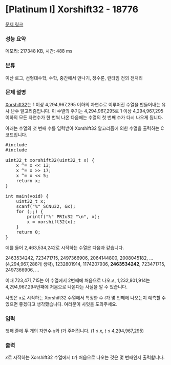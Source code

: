 # [Platinum I] Xorshift32 - 18776 

[문제 링크](https://www.acmicpc.net/problem/18776) 

### 성능 요약

메모리: 217348 KB, 시간: 488 ms

### 분류

이산 로그, 선형대수학, 수학, 중간에서 만나기, 정수론, 런타임 전의 전처리

### 문제 설명

<p><a href="https://en.wikipedia.org/wiki/Xorshift">Xorshift32</a>는 1 이상 4,294,967,295 이하의 자연수로 이루어진 수열을 만들어내는 유사 난수 알고리즘입니다. 이 수열의 주기는 4,294,967,295로 1 이상 4,294,967,295 이하의 모든 자연수가 한 번씩 나온 다음에는 수열의 첫 번째 수가 다시 나오게 됩니다.</p>

<p>아래는 수열의 첫 번째 수를 입력받아 Xorshift32 알고리즘에 의한 수열을 출력하는 C 코드입니다.</p>

<pre class="brush:c++; toolbar:false;">#include <stdio.h>
#include <inttypes.h>

uint32_t xorshift32(uint32_t x) {
    x ^= x << 13;
    x ^= x >> 17;
    x ^= x << 5;
    return x;
}

int main(void) {
    uint32_t x;
    scanf("%" SCNu32, &x);
    for (;;) {
        printf("%" PRIu32 "\n", x);
        x = xorshift32(x);
    }
    return 0;
}</pre>

<p>예를 들어 2,463,534,242로 시작하는 수열은 다음과 같습니다.</p>

<p>2463534242, 723471715, 2497366906, 2064144800, 2008045182, ...(4,294,967,288개 생략), 1232801914, 1174207936, <strong>2463534242</strong>, 723471715, 2497366906, ...</p>

<p>이때 723,471,715는 이 수열에서 2번째에 처음으로 나오고, 1,232,801,914는 4,294,967,294번째에 처음으로 나온다는 사실을 알 수 있습니다.</p>

<p>사잇은 <em>x</em>로 시작하는 Xorshift32 수열에서 특정한 수 <em>t</em>가 몇 번째에 나오는지 예측할 수 있으면 좋겠다고 생각했습니다. 여러분이 사잇을 도와주세요.</p>

### 입력 

 <p>첫째 줄에 두 개의 자연수 <em>x</em>와 <em>t</em>가 주어집니다. (1 ≤ <em>x</em>, <em>t</em> ≤ 4,294,967,295)</p>

### 출력 

 <p><em>x</em>로 시작하는 Xorshift32 수열에서 <em>t</em>가 처음으로 나오는 것은 몇 번째인지 출력합니다.</p>

